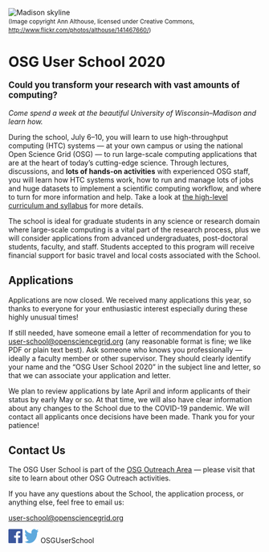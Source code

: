 ![Madison skyline](/files/madison-skyline-1.jpg)<br><span style="font-size: smaller;">(Image copyright Ann Althouse, licensed under Creative Commons, <http://www.flickr.com/photos/althouse/141467660/>)</span>

# OSG User School 2020

<p style="font-size: larger; font-weight: bold;">Could you transform your research with vast amounts of computing?</p>

*Come spend a week at the beautiful University of Wisconsin–Madison and learn how.*

During the school, July 6–10, you will learn to use high-throughput computing (HTC) systems — at your own campus or
using the national Open Science Grid (OSG) — to run large-scale computing applications that are at the heart of today’s
cutting-edge science.  Through lectures, discussions, and **lots of hands-on activities** with experienced OSG staff,
you will learn how HTC systems work, how to run and manage lots of jobs and huge datasets to implement a scientific
computing workflow, and where to turn for more information and help.  Take a look at [the high-level curriculum and
syllabus](/curriculum/overview.md) for more details.

The school is ideal for graduate students in any science or research domain where large-scale computing is a vital part
of the research process, plus we will consider applications from advanced undergraduates, post-doctoral students,
faculty, and staff.  Students accepted to this program will receive financial support for basic travel and local costs
associated with the School.

## Applications

Applications are now closed.  We received many applications this year, so thanks to everyone for your enthusiastic
interest especially during these highly unusual times!

If still needed, have someone email a letter of recommendation for you to
[user-school@opensciencegrid.org](mailto:user-school@opensciencegrid.org) (any reasonable format is fine; we like PDF or
plain text best).  Ask someone who knows you professionally&nbsp;&mdash; ideally a faculty member or other supervisor.
They should clearly identify your name and the &ldquo;OSG User School 2020&rdquo; in the subject line and letter, so
that we can associate your application and letter.

We plan to review applications by late April and inform applicants of their status by early May or so.  At that time, we
will also have clear information about any changes to the School due to the COVID-19 pandemic.  We will contact all
applicants once decisions have been made.  Thank you for your patience!

## Contact Us

The OSG User School is part of the [OSG Outreach Area](https://opensciencegrid.org/outreach/)&nbsp;&mdash; please visit
that site to learn about other OSG Outreach activities.

If you have any questions about the School, the application process, or anything else, feel free to email us:

<user-school@opensciencegrid.org>

<a href="https://www.facebook.com/OSGUserSchool" target="_blank" style="border: 0px none black; text-decoration: none;"><img src="files/FB-f-Logo__blue_512.png" height="28" width="28" alt="Facebook logo"></a>   <a href="https://twitter.com/OSGUserSchool" target="_blank" style="border: 0px none black; text-decoration: none;"><img src="files/Twitter_logo_blue.png" style="height: 28px; width: 28px; background-color: white;" alt="Twitter logo"></a>   OSGUserSchool
